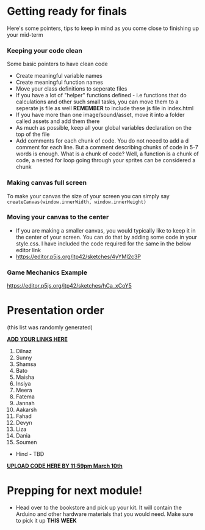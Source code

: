 # Getting ready for finals
Here's some pointers, tips to keep in mind as you come close to finishing up your mid-term

### Keeping your code clean
Some basic pointers to have clean code
* Create meaningful variable names
* Create meaningful function names
* Move your class definitions to seperate files
* If you have a lot of "helper" functions defined - i.e functions that do calculations and other such small tasks, you can move them to a seperate js file as well **REMEMBER** to include these js file in index.html
* If you have more than one image/sound/asset, move it into a folder called assets and add them there
* As much as possible, keep all your global variables declaration on the top of the file
* Add comments for each chunk of code. You do not neeed to add a d comment for each line. But a comment describing chunks of code in 5-7 words is enough. What is a chunk of code? Well, a function is a chunk of code, a nested for loop going through your sprites can be considered a chunk

### Making canvas full screen
To make your canvas the size of your screen you can simply say `createCanvas(window.innerWidth, window.innerHeight)`

### Moving your canvas to the center
* If you are making a smaller canvas, you would typically like to keep it in the center of your screen. You can do that by adding some code in your style.css. I have included the code required for the same in the below editor link
* https://editor.p5js.org/itp42/sketches/4yYMl2c3P

### Game Mechanics Example
https://editor.p5js.org/itp42/sketches/hCa_xCoY5

# Presentation order 
(this list was randomly generated)

**[ADD YOUR LINKS HERE](https://docs.google.com/document/d/1RyHkaQ0Vc26DW6VBwWYhUobXwkaVfpdFfPi_M7Rh1G8/edit)**

1. Dilnaz
1. Sunny
1. Shamsa
1. Bato
1. Maisha
1. Insiya
1. Meera
1. Fatema
1. Jannah
1. Aakarsh
1. Fahad
1. Devyn
1. Liza
1. Dania
1. Soumen

* Hind - TBD

**[UPLOAD CODE HERE BY 11:59pm March 10th](https://drive.google.com/drive/u/1/folders/1j2T9-aKbixgavhmrCDoXhqlldT9HC_Xv)**



# Prepping for next module!
* Head over to the bookstore and pick up your kit. It will contain the Arduino and other hardware materials that you would need. Make sure to pick it up **THIS WEEK**
